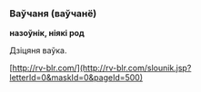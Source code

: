 ### Ваўчаня (ваўчанё)
**назоўнік, ніякі род**

Дзіцяня ваўка.

<a rel="author">[http://rv-blr.com/](http://rv-blr.com/slounik.jsp?letterId=0&maskId=0&pageId=500)</a>

